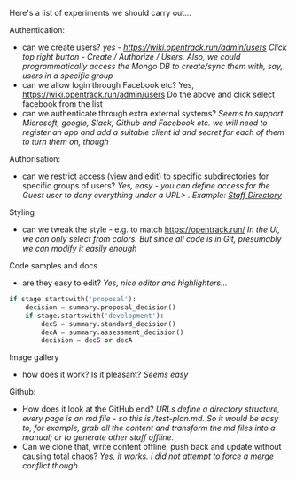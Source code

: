 <!-- TITLE: Test Plan -->
<!-- SUBTITLE: Tyres we need to kick -->

Here's a list of experiments we should carry out...

Authentication:
* can we create users? *yes - https://wiki.opentrack.run/admin/users Click top right button - Create / Authorize / Users. Also, we could programmatically access the Mongo DB to create/sync them with, say, users in a specific group*
* can we allow login through Facebook etc? Yes, https://wiki.opentrack.run/admin/users Do the above and click select facebook from the list
* can we authenticate through extra external systems? *Seems to support Microsoft, google, Slack, Github and Facebook etc.  we will need to register an app and add a suitable client id and secret for each of them to turn them on, though*

Authorisation:
* can we restrict access (view and edit) to specific subdirectories for specific groups of users? *Yes, easy - you can define access for the Guest user to deny everything under a URL> . Example:  [Staff Directory](staff/home)*


Styling
* can we tweak the style - e.g. to match https://opentrack.run/  *In the UI, we can only select from colors.  But since all code is in Git, presumably we can modify it easily enough*

Code samples and docs
* are they easy to edit?  *Yes, nice editor and highlighters...*

```python
if stage.startswith('proposal'):
    decision = summary.proposal_decision()
    if stage.startswith('development'):
        decS = summary.standard_decision()
        decA = summary.assessment_decision()
        decision = decS or decA
```


Image gallery
* how does it work?  Is it pleasant? *Seems easy*

Github:
* How does it look at the GitHub end?  *URLs define a directory structure, every page is an md file - so this is /test-plan.md.  So it would be easy to, for example, grab all the content and transform the md files into a manual; or to generate other stuff offline.*
* Can we clone that, write content offline, push back and update without causing total chaos? *Yes, it works.  I did not attempt to force a merge conflict though*